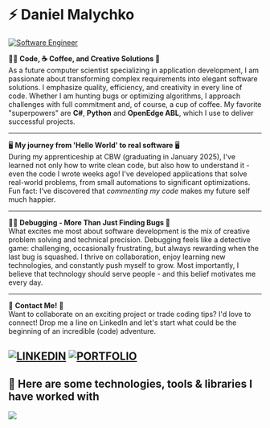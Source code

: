 # ⚡ Daniel Malychko
[![Software Engineer ](https://img.shields.io/badge/Software_Engineer-%f6f8fa?style=flat-square&color=f6f8fa&labelColor=f6f8fa&logoColor=black)](#)

👨‍💻 **Code, ☕ Coffee, and Creative Solutions 🎯**  
As a future computer scientist specializing in application development, I am passionate about transforming complex requirements into elegant software solutions. I emphasize quality, efficiency, and creativity in every line of code. Whether I am hunting bugs or optimizing algorithms, I approach challenges with full commitment and, of course, a cup of coffee. My favorite "superpowers" are **C#**, **Python** and **OpenEdge ABL**, which I use to deliver successful projects.

---

🖥️ **My journey from 'Hello World' to real software** 🖥️  
During my apprenticeship at CBW (graduating in January 2025), I've learned not only how to write clean code, but also how to understand it - even the code I wrote weeks ago! I've developed applications that solve real-world problems, from small automations to significant optimizations.  
Fun fact: I've discovered that *commenting my code* makes my future self much happier.  

---

🕵️‍♂️ **Debugging - More Than Just Finding Bugs 🐞**  
What excites me most about software development is the mix of creative problem solving and technical precision. Debugging feels like a detective game: challenging, occasionally frustrating, but always rewarding when the last bug is squashed. I thrive on collaboration, enjoy learning new technologies, and constantly push myself to grow. Most importantly, I believe that technology should serve people - and this belief motivates me every day.

---

📨 **Contact Me!** 📨  
Want to collaborate on an exciting project or trade coding tips? I'd love to connect! Drop me a line on LinkedIn and let's start what could be the beginning of an incredible (code) adventure.

[![LINKEDIN](https://img.shields.io/badge/LINKEDIN-blue?style=flat-square&logo=linkedin&logoColor=white)](https://linkedin.com/in/daniel-malychko)
[![PORTFOLIO](https://img.shields.io/badge/PORTFOLIO-orange?style=flat-square&logo=google-chrome&logoColor=white)](#)
---

## 🔨 **Here are some technologies, tools & libraries I have worked with**  
<p>
    <a href="https://skillicons.dev">
        <img src="https://skillicons.dev/icons?i=javascript,typescript,html,css,php,python,mysql,dotnet,cs" />
    </a>
</p>
